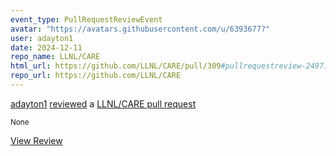 ```yaml
---
event_type: PullRequestReviewEvent
avatar: "https://avatars.githubusercontent.com/u/6393677?"
user: adayton1
date: 2024-12-11
repo_name: LLNL/CARE
html_url: https://github.com/LLNL/CARE/pull/309#pullrequestreview-2497193310
repo_url: https://github.com/LLNL/CARE
---
```


<a href='https://github.com/adayton1' target='_blank'>adayton1</a> <a href='https://github.com/LLNL/CARE/pull/309#pullrequestreview-2497193310' target='_blank'>reviewed</a> a <a href='https://github.com/LLNL/CARE/pull/309' target='_blank'>LLNL/CARE pull request</a>

<small>None</small>

<a href='https://github.com/LLNL/CARE/pull/309#pullrequestreview-2497193310' target='_blank'>View Review</a>